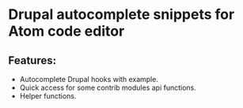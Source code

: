 # Drupal autocomplete snippets for Atom code editor

## Features:
- Autocomplete Drupal hooks with example.
- Quick access for some contrib modules api functions.
- Helper functions.
